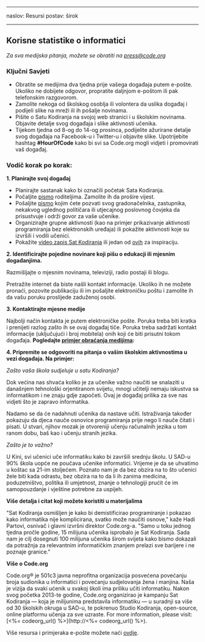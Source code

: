* * *

naslov: Resursi postav: širok

* * *

## Korisne statistike o informatici

*Za sva medijska pitanja, možete se obratiti na <press@code.org>*

### Ključni Savjeti

  * Obratite se medijima dva tjedna prije vašega događaja putem e-pošte. Ukoliko ne dobijete odgovor, propratite daljnjom e-poštom ili pak telefonskim razgovorom.
  * Zamolite nekoga od školskog osoblja ili volontera da uslika događaj i podijeli slike na mreži ili ih pošalje novinama.
  * Pišite o Satu Kodiranja na svojoj web stranici i u školskim novinama. Objavite detalje svog događaja i slike aktivnosti učenika.
  * Tijekom tjedna od 8-og do 14-og prosinca, podijelite ažurirane detalje svog događaja na Facebook-u i Twitter-u i objavite slike. Upotrijebite hashtag **#HourOfCode** kako bi svi sa Code.org mogli vidjeti i promovirati vaš događaj.

### Vodič korak po korak:

**1. Planirajte svoj događaj**

  * Planirajte sastanak kako bi označili početak Sata Kodiranja.
  * Počaljite [pismo](<%= hoc_uri('/resources/#sample-emails') %>) roditeljima. Zamolite ih da prošire vijest.
  * Pošaljite [pismo](<%= hoc_uri('/resources/#sample-emails') %>) kojim ćete pozvati svog gradonačelnika, zastupnika, nekakvog uglednog političara ili utjecajnog poslovnog čovjeka da prisustvuje i održi govor za vaše učenike.
  * Organizirajte grupne aktivnosti (kao na primjer prikazivanje aktivnosti programiranja bez elektronskih uređaja) ili pokažite aktivnosti koje su izvršili i vodili učenici.
  * Pokažite [video zapis Sat Kodiranja](<%= hoc_uri('/') %>) ili jedan od [ovih](<%= hoc_uri('/resources#videos') %>) za inspiraciju.

**2. Identificirajte pojedine novinare koji pišu o edukacji ili mjesnim događanjima.**

Razmišljajte o mjesnim novinama, televiziji, radio postaji ili blogu.

Pretražite internet da biste našli kontakt informacije. Ukoliko ih ne možete pronaći, pozovite publikaciju ili im pošaljite elektroničku poštu i zamolite ih da vašu poruku proslijede zaduženoj osobi.

**3. Kontaktirajte mjesne medije**

Najbolji način kontakta je putem elektroničke pošte. Poruka treba biti kratka i prenijeti razlog zašto ih se ovaj događaj tiče. Poruka treba sadržati kontakt informacije (uključujući i broj mobitela) onih koji će biti prisutni tokom događaja. **Pogledajte [primjer obraćanja medijima](<%= hoc_uri('/resources#sample-emails') %>):**

**4. Pripremite se odgovoriti na pitanja o vašim školskim aktivnostima u vezi događaja. Na primjer:**

*Zašto vaša škola sudjeluje u satu Kodiranja?*

Dok većina nas shvaća koliko je za učenike važno naučiti se snalaziti u današnjem tehnološki orjentiranom svijetu, mnogi učitelji nemaju iskustva sa informatikom i ne znaju gdje započeti. Ovaj je događaj prilika za sve nas vidjeti što je zapravo informatika.

Nadamo se da će nadahnuti učenika da nastave učiti. Istraživanja također pokazuju da djeca nauče osnovice programiranja prije nego li nauče čitati i pisati. U stvari, njihov mozak je otvoreniji učenju računalnih jezika u tom ranom dobu, baš kao i učenju stranih jezika.

*Zašto je to važno?*

U Kini, svi učenici uče informatiku kako bi završili srednju školu. U SAD-u 90% škola uopće ne poučava učenike informatici. Vrijeme je da se uhvatimo u koštac sa 21-im stoljećem. Poznato nam je da bez obzira na to što učenici žele biti kada odrastu, bez obzira na to da li ih zanima medicina, poduzetništvo, politika ili umjetnost, znanje o tehnologiji prućit će im samopouzdanje i vještine potrebne za uspijeh.

**Više detalja i citat koji možete koristiti u materijalima**

"Sat Kodiranja osmišljen je kako bi demistificirao programiranje i pokazao kako informatika nije komplicirana, svatko može naučiti osnove," kaže Hadi Partovi, osnivač i glavni izvršni direktor Code.org-a. "Samo u toku jednog tjedna pročle godine, 15 milijuna učenika isprobalo je Sat Kodiranja. Sada nam je cilj dosegnuti 100 milijuna učenika širom svijeta kako bismo dokazali da potražnja za relevantnim informatičkim znanjem prelazi sve barijere i ne poznaje granice."

**Više o Code.org**

Code.org® je 501c3 javna neprofitna organizacija posvećena povećanju broja sudionika u informatici i povećanju sudjelovanja žena i manjina. Naša je vizija da svaki ućenik u svakoj školi ima priliku učiti informatiku. Nakon svog početka 2013-te godine, Code.org organizirao je kampanju Sat Kodiranja — koja je milijunima predstavila informatiku — u suradnji sa više od 30 školskih okruga u SAD-u, te pokrenuo Studio Kodiranja, open-source, online platformu učenja za sve uzraste. For more information, please visit: [<%= codeorg_url() %>](http://<%= codeorg_url() %>).

  
Više resursa i primjeraka e-pošte možete naći [ovdje](<%= hoc_uri('/resources') %>).